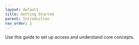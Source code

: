 ```yaml
---
layout: default
title: Getting Started
parent: Introduction
nav_order: 2
---
```


Use this guide to set up access and understand core concepts.

